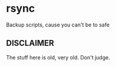 # rsync
Backup scripts, cause you can't be to safe



## DISCLAIMER 

The stuff here is old, very old. Don't judge. 
